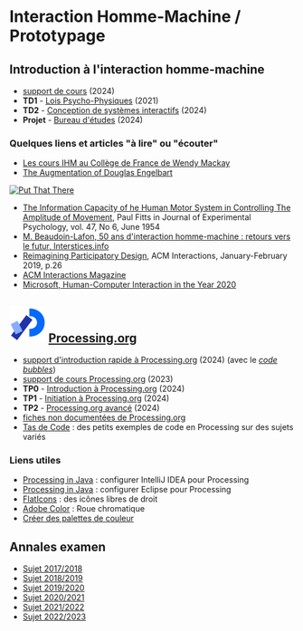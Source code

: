 # Interaction Homme-Machine / Prototypage

## Introduction à l'interaction homme-machine
* [support de cours](https://github.com/truillet/upssitech/blob/master/SRI/1A/Cours/survol_ihm_3_96.pdf) (2024)
* **TD1** - [Lois Psycho-Physiques](https://github.com/truillet/upssitech/blob/master/SRI/1A/TD/TD1_IHM.pdf) (2021)
* **TD2** - [Conception de systèmes interactifs](https://github.com/truillet/upssitech/blob/master/SRI/1A/TD/BE_csi_v2.3.pdf) (2024)
* **Projet** - [Bureau d'études](https://github.com/truillet/upssitech/blob/master/SRI/1A/TD/BE_prototypage_2024.pdf) (2024)

### Quelques liens et articles "à lire" ou "écouter"
* [Les cours IHM au Collège de France de Wendy Mackay](https://www.college-de-france.fr/site/wendy-mackay/_agenda.htm)
* [The Augmentation of Douglas Engelbart](https://www.youtube.com/watch?v=_7ZtISeGyCY)

[<img src="https://img.youtube.com/vi/_7ZtISeGyCY/0.jpg" width=250 alt="Put That There">](https://www.youtube.com/watch?v=_7ZtISeGyCY)

* [The Information Capacity of he Human Motor System in Controlling The Amplitude of Movement](https://github.com/truillet/upssitech/blob/master/SRI/1A/articles/Fitts_1954.pdf), Paul Fitts in Journal of Experimental Psychology, vol. 47, No 6, June 1954
* [M. Beaudoin-Lafon, 50 ans d'interaction homme-machine : retours vers le futur, Interstices.info](https://interstices.info/50-ans-dinteraction-homme-machine-retours-vers-le-futur)
* [Reimagining Participatory Design](http://interactions.acm.org/archive/view/january-february-2019/reimagining-participatory-design), ACM Interactions, January-February 2019, p.26
* [ACM Interactions Magazine](http://interactions.acm.org)
* [Microsoft, Human-Computer Interaction in the Year 2020](https://www.microsoft.com/en-us/research/project/being-human/#:~:text=Human%2DComputer%20Interaction%20in%20the%20Year%202020&text=As%20we%20move%20further%20the,enables%20and%20recognizes%20human%20values.)

## <img src="https://github.com/truillet/upssitech/blob/master/SRI/1A/Code/Processing_2021_logo.png" width=64> [Processing.org](https://www.processing.org)
* [support d'introduction rapide à Processing.org](https://github.com/truillet/upssitech/blob/master/SRI/1A/Cours/introduction_processing.pdf) (2024) (avec le *[code bubbles](https://github.com/truillet/processing/blob/master/exemples/base/bubbles.zip)*)
* [support de cours Processing.org](https://github.com/truillet/upssitech/blob/master/SRI/1A/Cours/C_processing.org_2.4.pdf) (2023)
* **TP0** - [Introduction à Processing.org](https://github.com/truillet/processing/blob/master/lab0.md) (2024)
* **TP1** - [Initiation à Processing.org](https://github.com/truillet/processing/blob/master/lab1.md) (2024)
* **TP2** - [Processing.org avancé](https://github.com/truillet/processing/blob/master/lab2.md) (2024)
* [fiches non documentées de Processing.org](https://github.com/truillet/processing/wiki)
* [Tas de Code](https://github.com/truillet/tas_de_code) : des petits exemples de code en Processing sur des sujets variés 

### Liens utiles
* [Processing in Java](https://github.com/ctruillet/ProcessingOnIntellijIDEA) : configurer IntelliJ IDEA pour Processing
* [Processing in Java](https://happycoding.io/tutorials/java/processing-in-java) : configurer Eclipse pour Processing
* [FlatIcons](https://flaticons.net) : des icônes libres de droit 
* [Adobe Color](https://color.adobe.com/fr/create) : Roue chromatique
* [Créer des palettes de couleur](https://codepen.io/jasesmith/full/rZmKQG)

## Annales examen
* [Sujet 2017/2018](https://github.com/truillet/upssitech/blob/master/SRI/1A/Examen/Exam_1Asri__130218.pdf)
* [Sujet 2018/2019](https://github.com/truillet/upssitech/blob/master/SRI/1A/Examen/Exam_1Asri__060219.pdf)
* [Sujet 2019/2020](https://github.com/truillet/upssitech/blob/master/SRI/1A/Examen/Exam_1Asri__050220.pdf)
* [Sujet 2020/2021](https://github.com/truillet/upssitech/blob/master/SRI/1A/Examen/Exam_1Asri__030221.pdf)
* [Sujet 2021/2022](https://github.com/truillet/upssitech/blob/master/SRI/1A/Examen/Exam_1Asri__020222.pdf)
* [Sujet 2022/2023](https://github.com/truillet/upssitech/blob/master/SRI/1A/Examen/Exam_1Asri__210223.pdf)
  
